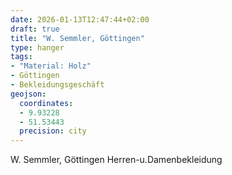 ```yaml
---
date: 2026-01-13T12:47:44+02:00
draft: true
title: "W. Semmler, Göttingen"
type: hanger
tags:
- "Material: Holz"
- Göttingen
- Bekleidungsgeschäft
geojson:
  coordinates:
  - 9.93228
  - 51.53443
  precision: city
---
```

W. Semmler, Göttingen
Herren-u.Damenbekleidung
